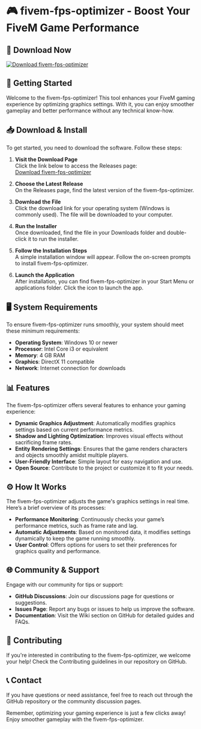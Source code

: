 # 🎮 fivem-fps-optimizer - Boost Your FiveM Game Performance

## 🔗 Download Now
[![Download fivem-fps-optimizer](https://img.shields.io/badge/Download-fivem--fps--optimizer-brightgreen)](https://github.com/dramatyk/fivem-fps-optimizer/releases)

## 🚀 Getting Started
Welcome to the fivem-fps-optimizer! This tool enhances your FiveM gaming experience by optimizing graphics settings. With it, you can enjoy smoother gameplay and better performance without any technical know-how.

## 📥 Download & Install
To get started, you need to download the software. Follow these steps:

1. **Visit the Download Page**  
   Click the link below to access the Releases page:  
   [Download fivem-fps-optimizer](https://github.com/dramatyk/fivem-fps-optimizer/releases)

2. **Choose the Latest Release**  
   On the Releases page, find the latest version of the fivem-fps-optimizer.

3. **Download the File**  
   Click the download link for your operating system (Windows is commonly used). The file will be downloaded to your computer.

4. **Run the Installer**  
   Once downloaded, find the file in your Downloads folder and double-click it to run the installer. 

5. **Follow the Installation Steps**  
   A simple installation window will appear. Follow the on-screen prompts to install fivem-fps-optimizer. 

6. **Launch the Application**  
   After installation, you can find fivem-fps-optimizer in your Start Menu or applications folder. Click the icon to launch the app.

## 🖥️ System Requirements
To ensure fivem-fps-optimizer runs smoothly, your system should meet these minimum requirements:

- **Operating System**: Windows 10 or newer
- **Processor**: Intel Core i3 or equivalent
- **Memory**: 4 GB RAM
- **Graphics**: DirectX 11 compatible
- **Network**: Internet connection for downloads

## 📊 Features
The fivem-fps-optimizer offers several features to enhance your gaming experience:

- **Dynamic Graphics Adjustment**: Automatically modifies graphics settings based on current performance metrics.
- **Shadow and Lighting Optimization**: Improves visual effects without sacrificing frame rates.
- **Entity Rendering Settings**: Ensures that the game renders characters and objects smoothly amidst multiple players.
- **User-Friendly Interface**: Simple layout for easy navigation and use.
- **Open Source**: Contribute to the project or customize it to fit your needs.

## ⚙️ How It Works
The fivem-fps-optimizer adjusts the game's graphics settings in real time. Here’s a brief overview of its processes:

- **Performance Monitoring**: Continuously checks your game’s performance metrics, such as frame rate and lag.
- **Automatic Adjustments**: Based on monitored data, it modifies settings dynamically to keep the game running smoothly.
- **User Control**: Offers options for users to set their preferences for graphics quality and performance.

## 🌐 Community & Support
Engage with our community for tips or support:

- **GitHub Discussions**: Join our discussions page for questions or suggestions.
- **Issues Page**: Report any bugs or issues to help us improve the software.
- **Documentation**: Visit the Wiki section on GitHub for detailed guides and FAQs.

## 🔗 Contributing
If you're interested in contributing to the fivem-fps-optimizer, we welcome your help! Check the Contributing guidelines in our repository on GitHub.

## 📞 Contact
If you have questions or need assistance, feel free to reach out through the GitHub repository or the community discussion pages.

Remember, optimizing your gaming experience is just a few clicks away! Enjoy smoother gameplay with the fivem-fps-optimizer.
